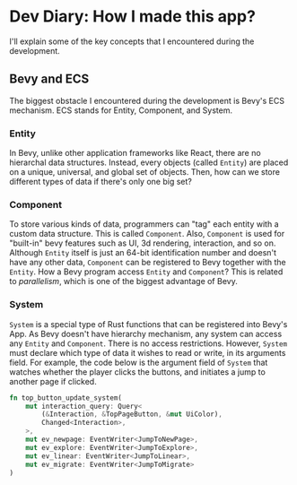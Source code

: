 # Dev Diary: How I made this app?

I'll explain some of the key concepts that I encountered during the development.

## Bevy and ECS

The biggest obstacle I encountered during the development is Bevy's ECS mechanism. ECS stands for Entity, Component, and System.

### Entity

In Bevy, unlike other application frameworks like React, there are no hierarchal data structures. Instead, every objects (called `Entity`) are placed on a unique, universal, and global set of objects. Then, how can we store different types of data if there's only one big set?

### Component

To store various kinds of data, programmers can "tag" each entity with a custom data structure. This is called `Component`. Also, `Component` is used for "built-in" bevy features such as UI, 3d rendering, interaction, and so on. Although `Entity` itself is just an 64-bit identification number and doesn't have any other data, `Component` can be registered to Bevy together with the `Entity`. How a Bevy program access `Entity` and `Component`? This is related to *parallelism*, which is one of the biggest advantage of Bevy.

### System

`System` is a special type of Rust functions that can be registered into Bevy's App. As Bevy doesn't have hierarchy mechanism, any system can access any `Entity` and `Component`. There is no access restrictions. However, `System` must declare which type of data it wishes to read or write, in its arguments field. For example, the code below is the argument field of `System` that watches whether the player clicks the buttons, and initiates a jump to another page if clicked.

```rust
fn top_button_update_system(
    mut interaction_query: Query<
        (&Interaction, &TopPageButton, &mut UiColor),
        Changed<Interaction>,
    >,
    mut ev_newpage: EventWriter<JumpToNewPage>,
    mut ev_explore: EventWriter<JumpToExplore>,
    mut ev_linear: EventWriter<JumpToLinear>,
    mut ev_migrate: EventWriter<JumpToMigrate>
)
```
